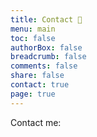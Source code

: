 ```yaml
---
title: Contact 📨️
menu: main
toc: false
authorBox: false
breadcrumb: false
comments: false
share: false
contact: true
page: true
---
```


Contact me:<br>




